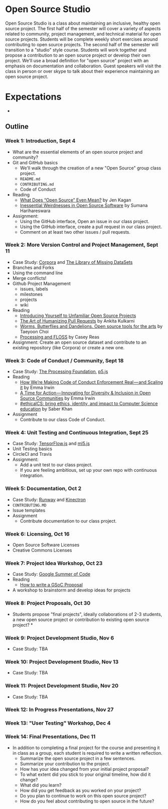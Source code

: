 # Open Source Studio

Open Source Studio is a class about maintaining an inclusive, healthy open source project. The first half of the semester will cover a variety of aspects related to community, project management, and technical material for open source projects. Students will be complete weekly short exercises around contributing to open source projects. The second half of the semester will transition to a "studio" style course. Students will work together and propose a contribution to an open source project or develop their own project. We'll use a broad definition for "open source" project with an emphasis on documentation and collaboration. Guest speakers will visit the class in person or over skype to talk about their experience maintaining an open source project.

# Expectations
* 

## Outline

### Week 1: Introduction, Sept 4
* What are the essential elements of an open source project and community?
* Git and GitHub basics
  * We'll walk through the creation of a new "Open Source" group class project.
  * `README.md`
  * `CONTRIBUTING.md`
  * Code of Conduct
* Reading
  * [What Does “Open Source” Even Mean?](https://medium.com/@kenjagan/what-does-open-source-even-mean-6bd47befe696) by Jen Kagan
  * [Inessential Weirdnesses in Open Source Software](https://www.harihareswara.net/sumana/2016/05/21/0) by Sumana Harihareswara
* Assignment:
  * Using the GitHub interface, Open an issue in our class project.
  * Using the GitHub interface, create a pull request in our class project.
  * Comment on at least two other issues / pull requests.

### Week 2: More Version Control and Project Management, Sept 11
* Case Study: [Corpora](https://github.com/dariusk/corpora) and [The Library of Missing DataSets](http://mimionuoha.com/the-library-of-missing-datasets/)
* Branches and Forks
* Using the command line
* Merge conflicts!
* Github Project Management
  * issues, labels
  * milestones
  * projects
  * wiki
* Reading
  * [Introducing Yourself to Unfamiliar Open Source Projects](http://blog.melchua.com/2013/06/19/hacker-school-introducing-yourself-to-unfamiliar-open-source-projects/)
  * [The Art of Humanizing Pull Requests](https://dev.to/kulkarniankita9/the-art-of-humanizing-pull-requests-prs-2238) by Ankita Kulkarni
  * [Worms, Butterflies and Dandelions. Open source tools for the arts](https://medium.com/@tchoi8/worms-butterflies-and-dandelions-open-source-tools-for-the-arts-9b4dcd76a1f2) by Taeyoon Choi
  * [Processing and FLOSS](https://medium.com/processing-foundation/processing-and-floss-d35aa4607f4c) by Casey Reas
* Assignment: Create an open source dataset and contribute to an existing repository (like Corpora) or create a new one.

### Week 3: Code of Conduct / Community, Sept 18
* Case Study: [The Processing Foundation](https://processingfoundation.org/), [p5.js](https://p5js.org/)
* Reading
  * [How We’re Making Code of Conduct Enforcement Real — and Scaling it](https://medium.com/mozilla-open-innovation/how-were-making-code-of-conduct-enforcement-real-and-scaling-it-3e382cf94415) by Emma Irwin
  * [A Time for Action — Innovating for Diversity & Inclusion in Open Source Communities](https://medium.com/mozilla-open-innovation/a-time-for-action-innovating-for-diversity-inclusion-in-open-source-communities-6922fef4675e) by Emma Irwin
  * [#ethicalCS: bring ethics, identity, and impact to Computer Science education](https://medium.com/@ed_saber/ethicalcs-bring-ethics-identity-and-impact-to-computer-science-education-eae5a9d4682) by Saber Khan
* Assignment
  * Contribute to our class Code of Conduct.

### Week 4: Unit Testing and Continuous Integration, Sept 25
* Case Study: [TensorFlow.js](https://js.tensorflow.org/) and [ml5.js](https://ml5js.org/)
* Unit Testing basics
* CircleCI and Travis
* Assignment: 
  * Add a unit test to our class project.
  * If you are feeling ambitious, set up your own repo with continuous integration.

### Week 5: Documentation, Oct 2
* Case Study: [Runway](https://runwayml.com/) and [Kinectron](https://kinectron.github.io/)
* `CONTRIBUTING.MD`
* Issue templates
* Assignment
  * Contribute documentation to our class project.

### Week 6: Licensing, Oct 16
* Open Source Software Licenses
* Creative Commons Licenses

### Week 7: Project Idea Workshop, Oct 23
* Case Study: [Google Summer of Code](https://summerofcode.withgoogle.com/)
* Reading
  * [How to write a GSoC Proposal](http://teom.org/blog/kde/how-to-write-a-kick-ass-proposal-for-google-summer-of-code/)
* A workshop to brainstorm and develop ideas for projects

### Week 8: Project Proposals, Oct 30
* Students propose "final projects", ideally collaborations of 2-3 students, a new open source project or contribution to existing open source project?
   * 

### Week 9: Project Development Studio, Nov 6
* Case Study: TBA

### Week 10: Project Development Studio, Nov 13
* Case Study: TBA

### Week 11: Project Development Studio, Nov 20
* Case Study: TBA

### Week 12: In Progress Presentations, Nov 27

### Week 13: "User Testing" Workshop, Dec 4

### Week 14: Final Presentations, Dec 11
* In addition to completing a final project for the course and presenting it in class as a group, each student is required to write a written reflection.
   * Summarize the open source project in a few sentences.
   * Summarize your contribution to the project.
   * How has your idea changed from your initial project proposal?
   * To what extent did you stick to your original timeline, how did it change?
   * What did you learn?
   * How did you get feedback as you worked on your project?
   * Do you plan to continue to work on this open source project?
   * How do you feel about contributing to open source in the future?

